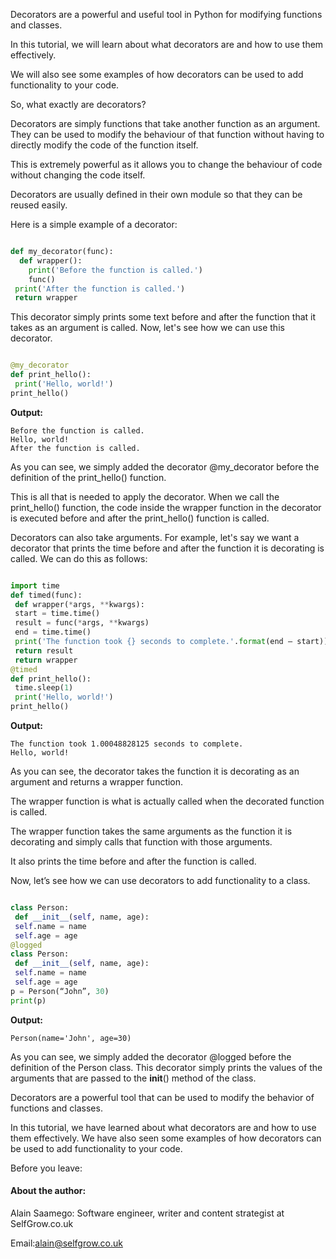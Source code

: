 Decorators are a powerful and useful tool in Python for modifying functions and classes.

In this tutorial, we will learn about what decorators are and how to use them effectively.

We will also see some examples of how decorators can be used to add functionality to your code.

So, what exactly are decorators?

Decorators are simply functions that take another function as an argument. They can be used to modify the behaviour of that function without having to directly modify the code of the function itself.

This is extremely powerful as it allows you to change the behaviour of code without changing the code itself.

Decorators are usually defined in their own module so that they can be reused easily.

Here is a simple example of a decorator:

```python

def my_decorator(func):
  def wrapper():
    print('Before the function is called.')
    func()
 print('After the function is called.')
 return wrapper

```

This decorator simply prints some text before and after the function that it takes as an argument is called. Now, let's see how we can use this decorator.

```python

@my_decorator
def print_hello():
 print('Hello, world!')
print_hello()

```

**Output:**

```
Before the function is called.
Hello, world!
After the function is called.
```

As you can see, we simply added the decorator @my_decorator before the definition of the print_hello() function.

This is all that is needed to apply the decorator. When we call the print_hello() function, the code inside the wrapper function in the decorator is executed before and after the print_hello() function is called.

Decorators can also take arguments. For example, let's say we want a decorator that prints the time before and after the function it is decorating is called. We can do this as follows:

```python

import time
def timed(func):
 def wrapper(*args, **kwargs):
 start = time.time()
 result = func(*args, **kwargs)
 end = time.time()
 print('The function took {} seconds to complete.'.format(end — start))
 return result
 return wrapper
@timed
def print_hello():
 time.sleep(1)
 print('Hello, world!')
print_hello()

```

**Output:**

```
The function took 1.00048828125 seconds to complete.
Hello, world!
```
As you can see, the decorator takes the function it is decorating as an argument and returns a wrapper function.

The wrapper function is what is actually called when the decorated function is called.

The wrapper function takes the same arguments as the function it is decorating and simply calls that function with those arguments.

It also prints the time before and after the function is called.

Now, let’s see how we can use decorators to add functionality to a class.

```python

class Person:
 def __init__(self, name, age):
 self.name = name
 self.age = age
@logged
class Person:
 def __init__(self, name, age):
 self.name = name
 self.age = age
p = Person(“John”, 30)
print(p)

```

**Output:**

```
Person(name='John', age=30)
```

As you can see, we simply added the decorator @logged before the definition of the Person class. This decorator simply prints the values of the arguments that are passed to the __init__() method of the class.

Decorators are a powerful tool that can be used to modify the behavior of functions and classes.

In this tutorial, we have learned about what decorators are and how to use them effectively. We have also seen some examples of how decorators can be used to add functionality to your code.

Before you leave:

#### About the author:
Alain Saamego: Software engineer, writer and content strategist at SelfGrow.co.uk

Email:alain@selfgrow.co.uk

